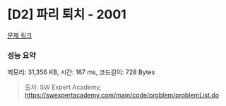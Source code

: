 # [D2] 파리 퇴치 - 2001 

[문제 링크](https://swexpertacademy.com/main/code/problem/problemDetail.do?contestProbId=AV5PzOCKAigDFAUq) 

### 성능 요약

메모리: 31,356 KB, 시간: 167 ms, 코드길이: 728 Bytes



> 출처: SW Expert Academy, https://swexpertacademy.com/main/code/problem/problemList.do